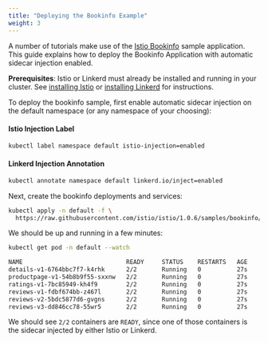 ```yaml
---
title: "Deploying the Bookinfo Example"
weight: 3
---
```


A number of tutorials make use of the [Istio Bookinfo](https://istio.io/docs/examples/bookinfo/) sample application. 
This guide explains how to deploy the Bookinfo Application with automatic sidecar injection enabled. 

**Prerequisites**: Istio or Linkerd must already be installed and running in your cluster. See [installing Istio](../install-istio) or [installing Linkerd](../install-linkerd) for instructions.

To deploy the bookinfo sample, first enable automatic sidecar injection on the default namespace (or any namespace of your choosing):

#### Istio Injection Label

```bash
kubectl label namespace default istio-injection=enabled
```

#### Linkerd Injection Annotation

```bash
kubectl annotate namespace default linkerd.io/inject=enabled
```

Next, create the bookinfo deployments and services:

```bash
kubectl apply -n default -f \
  https://raw.githubusercontent.com/istio/istio/1.0.6/samples/bookinfo/platform/kube/bookinfo.yaml
```

We should be up and running in a few minutes:

```bash
kubectl get pod -n default --watch

NAME                             READY     STATUS    RESTARTS   AGE
details-v1-6764bbc7f7-k4rhk      2/2       Running   0          27s
productpage-v1-54b8b9f55-sxxnw   2/2       Running   0          27s
ratings-v1-7bc85949-kh4f9        2/2       Running   0          27s
reviews-v1-fdbf674bb-z467l       2/2       Running   0          27s
reviews-v2-5bdc5877d6-gvgns      2/2       Running   0          27s
reviews-v3-dd846cc78-55wr5       2/2       Running   0          27s
```

We should see `2/2` containers are `READY`, since one of those containers is the sidecar injected by either Istio or Linkerd.
